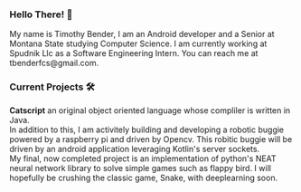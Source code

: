 ### Hello There! 👋

<p align="left">My name is Timothy Bender, I am an Android developer and a Senior at Montana State studying Computer Science. I am currently working at Spudnik Llc as a Software Engineering Intern. You can reach me at tbenderfcs@gmail.com.</p>

### Current Projects :hammer_and_wrench:

<p align="left"><b>Catscript</b> an original object oriented language whose compliler is written in Java.<br> In addition to this, I am activitely building and developing a robotic buggie powered by a raspberry pi and driven by Opencv. This robitic buggie will be driven by an android application leveraging Kotlin's server sockets.<br> My final, now completed project is an implementation of python's NEAT neural network library to solve simple games such as flappy bird. I will hopefully be crushing the classic game, Snake, with deeplearning soon. </p>






